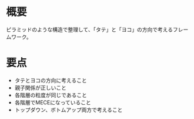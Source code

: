 # 概要
ピラミッドのような構造で整理して、「タテ」と「ヨコ」の方向で考えるフレームワーク。

# 要点
- タテとヨコの方向に考えること
- 親子関係が正しいこと
- 各階層の粒度が同じであること
- 各階層でMECEになっていること
- トップダウン、ボトムアップ両方で考えること
